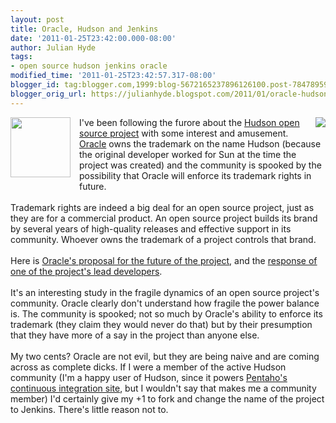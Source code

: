 ```yaml
---
layout: post
title: Oracle, Hudson and Jenkins
date: '2011-01-25T23:42:00.000-08:00'
author: Julian Hyde
tags:
- open source hudson jenkins oracle
modified_time: '2011-01-25T23:42:57.317-08:00'
blogger_id: tag:blogger.com,1999:blog-5672165237896126100.post-784789599159827941
blogger_orig_url: https://julianhyde.blogspot.com/2011/01/oracle-hudson-and-jenkins.html
---
```


<div class="separator" style="clear: both; text-align: center;"><a href="http://hudson-ci.org/images/logo_oracle_small.gif" imageanchor="1" style="clear: right; float: right; margin-bottom: 1em; margin-left: 1em;"><img border="0" src="http://hudson-ci.org/images/logo_oracle_small.gif" /></a></div><a href="http://hudson-ci.org/images/butler.png" imageanchor="1" style="clear: left; float: left; margin-bottom: 1em; margin-right: 1em;"><img border="0" height="96" src="http://hudson-ci.org/images/butler.png" style="cursor: move;" width="96" /></a>I've been following the furore about the <a href="http://hudson-ci.org/">Hudson open source project</a> with some interest and amusement. <a href="http://www.oracle.com/">Oracle</a> owns the trademark on the name Hudson (because the original developer worked for Sun at the time the project was created) and the community is spooked by the possibility that Oracle will enforce its trademark rights in future.<br /><br />Trademark rights are indeed a big deal for an open source project, just as they are for a commercial product. An open source project builds its brand by several years of high-quality releases and effective support in its community. Whoever owns the trademark of a project controls that brand.<br /><br />Here is <a href="http://hudson-ci.org/docs/process_summary.html">Oracle's proposal for the future of the project</a>, and the <a href="http://kohsuke.org/2011/01/24/on-oracle-proposal-about-hudson/">response of one of the project's lead developers</a>.<br /><br />It's an interesting study in the fragile dynamics of an open source project's community. Oracle clearly don't understand how fragile the power balance is. The community is spooked; not so much by Oracle's ability to enforce its trademark (they claim they would never do that) but by their presumption that they have more of a say in the project than anyone else.<br /><br />My two cents? Oracle are not evil, but they are being naive and are coming across as complete dicks. If I were a member of the active Hudson community (I'm a happy user of Hudson, since it powers <a href="http://ci.pentaho.com/">Pentaho's continuous integration site</a>, but I wouldn't say that makes me a community member) I'd certainly give my +1 to fork and change the name of the project to Jenkins. There's little reason not to.<br /><div class="separator" style="clear: both; text-align: center;"><a href="http://hudson-ci.org/images/butler.png" imageanchor="1" style="clear: left; float: left; margin-bottom: 1em; margin-right: 1em;"><br /></a></div>
